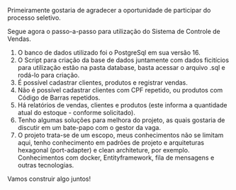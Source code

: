 Primeiramente gostaria de agradecer a oportunidade de participar do processo seletivo.

Segue agora o passo-a-passo para utilização do Sistema de Controle de Vendas.

1. O banco de dados utilizado foi o PostgreSql em sua versão 16.
2. O Script para criação da base de dados juntamente com dados ficitícios para utilização estão na pasta database, basta acessar o arquivo .sql e rodá-lo para criação.
3. É possível cadastrar clientes, produtos e registrar vendas.
4. Não é possível cadastrar clientes com CPF repetido, ou produtos com Código de Barras repetidos.
5. Há relatórios de vendas, clientes e produtos (este informa a quantidade atual do estoque - conforme solicitado).
6. Tenho algumas soluções para melhora do projeto, as quais gostaria de discutir em um bate-papo com o gestor da vaga.
7. O projeto trata-se de um escopo, meus conhecimentos não se limitam aqui, tenho conhecimento em padrões de projeto e arquiteturas hexagonal (port-adapter) e clean architeture, por exemplo. Conhecimentos com docker, Entityframework, fila de mensagens e outras tecnologias.

Vamos construir algo juntos!  

